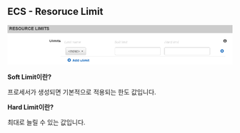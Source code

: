 ## ECS - Resoruce Limit

![ECS Container Resource Limit](https://github.com/IlIllIlllIllll/AWS/raw/main/ECS/Resource%20Limit/img/image-1.png)

**Soft Limit이란?**

프로세서가 생성되면 기본적으로 적용되는 한도 값입니다.

**Hard Limit이란?**

최대로 늘릴 수 있는 값입니다.